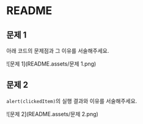 # README

## 문제 1

아래 코드의 문제점과 그 이유를 서술해주세요.

![문제 1](README.assets/문제 1.png)

## 문제 2

`alert(clickedItem)`의 실행 결과와 이유를 서술해주세요.

![문제 2](README.assets/문제 2.png)